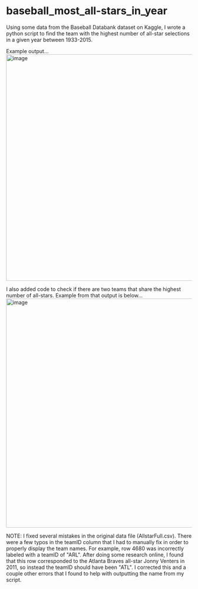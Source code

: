 # baseball_most_all-stars_in_year

Using some data from the Baseball Databank dataset on Kaggle, I wrote a python script to find the team with the highest number of all-star selections in a given year between 1933-2015.

Example output...<br/>
<img width="614" alt="image" src="https://github.com/user-attachments/assets/69cc2ad5-65fc-4395-93cc-8b8696be954d" />

I also added code to check if there are two teams that share the highest number of all-stars. Example from that output is below...
<img width="621" alt="image" src="https://github.com/user-attachments/assets/a9d38b73-0480-4f57-bf29-6c271953b4b3" />


NOTE: I fixed several mistakes in the original data file (AllstarFull.csv). There were a few typos in the teamID column that I had to manually fix in order to properly display the team names. For example, row 4680 was incorrectly labeled with a teamID of "ARL". After doing some research online, I found that this row corresponded to the Atlanta Braves all-star Jonny Venters in 2011, so instead the teamID should have been "ATL". I corrected this and a couple other errors that I found to help with outputting the name from my script. 
